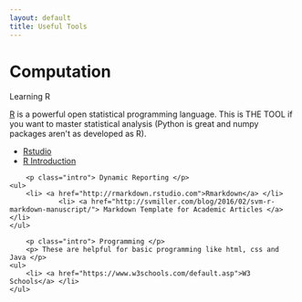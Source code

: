 ```yaml
---
layout: default
title: Useful Tools
---
```


<div class="post">
	<h1 class="pageTitle">Computation</h1>
	<p class="intro"> Learning R </p>
        <p> <a href="https://www.r-project.org/">R</a> is a powerful open statistical programming language. This is THE TOOL if you 
want to master statistical analysis (Python is great and numpy packages aren't as developed as R).  </p>
	<ul>
		<li> <a href="https://www.rstudio.com/online-learning/">Rstudio</a> </li>
                <li> <a href= "https://cran.r-project.org/doc/manuals/r-release/R-intro.pdf"> R Introduction </a> </li>
  	</ul>

        <p class="intro"> Dynamic Reporting </p>
	<ul>
  		<li> <a href="http://rmarkdown.rstudio.com">Rmarkdown</a> </li>
                <li> <a href="http://svmiller.com/blog/2016/02/svm-r-markdown-manuscript/"> Markdown Template for Academic Articles </a> </li>
  	</ul>

        <p class="intro"> Programming </p>
        <p> These are helpful for basic programming like html, css and Java </p>
	<ul>
  		<li> <a href="https://www.w3schools.com/default.asp">W3 Schools</a> </li>    
  	</ul>
    


</div>